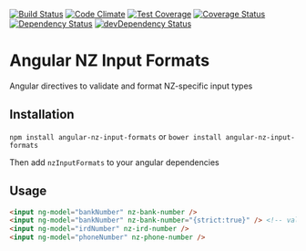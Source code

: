[![Build Status](https://travis-ci.org/nikrolls/angular-nz-input-formats.svg?branch=master)](https://travis-ci.org/nikrolls/angular-nz-input-formats)
[![Code Climate](https://codeclimate.com/github/nikrolls/angular-nz-input-formats/badges/gpa.svg)](https://codeclimate.com/github/nikrolls/angular-nz-input-formats) [![Test Coverage](https://codeclimate.com/github/nikrolls/angular-nz-input-formats/badges/coverage.svg)](https://codeclimate.com/github/nikrolls/angular-nz-input-formats)
[![Coverage Status](https://coveralls.io/repos/nikrolls/angular-nz-input-formats/badge.png)](https://coveralls.io/r/nikrolls/angular-nz-input-formats)
[![Dependency Status](https://david-dm.org/nikrolls/angular-nz-input-formats.svg?style=flat)](https://david-dm.org/nikrolls/angular-nz-input-formats)
[![devDependency Status](https://david-dm.org/nikrolls/angular-nz-input-formats/dev-status.svg?style=flat)](https://david-dm.org/nikrolls/angular-nz-input-formats#info=devDependencies)

Angular NZ Input Formats
========================

Angular directives to validate and format NZ-specific input types

Installation
------------

`npm install angular-nz-input-formats`
or
`bower install angular-nz-input-formats`

Then add `nzInputFormats` to your angular dependencies

Usage
-----

```html
<input ng-model="bankNumber" nz-bank-number />
<input ng-model="bankNumber" nz-bank-number="{strict:true}" /> <!-- validates bank and branch ranges -->
<input ng-model="irdNumber" nz-ird-number />
<input ng-model="phoneNumber" nz-phone-number />
```
